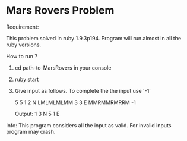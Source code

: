 Mars Rovers Problem
===================

Requirement:

This problem solved in ruby 1.9.3p194.
Program will run almost in all the ruby versions.

How to run ?

1. cd path-to-MarsRovers in your console

2. ruby start

3. Give input as follows. To complete the the input use '-1' 

	5 5
	1 2 N
	LMLMLMLMM
	3 3 E
	MMRMMRMRRM
	-1

	Output:
	1 3 N
	5 1 E

Info:
This program considers all the input as valid.
For invalid inputs program may crash.